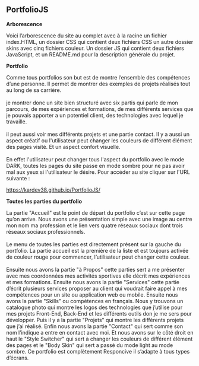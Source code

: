 ## PortfolioJS

**Arborescence**

Voici l’arborescence du site au complet avec à la racine un fichier
index.HTML, un dossier CSS qui contient deux fichiers CSS un autre
dossier skins avec cinq fichiers couleur. Un dossier JS qui contient deux
fichiers JavaScript, et un README.md pour la description générale du
projet.

**Portfolio**

Comme tous portfolios son but est de montre l’ensemble
des compétences d’une personne. Il permet de montrer des
exemples de projets réalisés tout au long de sa carrière.<br/><br/>
je montrer donc un site bien
structuré avec six partis qui parle de mon parcours, de mes
expériences et formations, de mes différents services que je
pouvais apporter a un potentiel client, des technologies
avec lequel je travaille.<br/><br/> il peut aussi voir mes différents
projets et une partie contact. Il y a aussi un aspect créatif
ou l'utilisateur peut changer les couleurs de différent
élément des pages visité. Et un aspect confort visuelle.<br/><br/>
En
effet l'utilisateur peut changer tous l'aspect du portfolio
avec le mode DARK, toutes les pages du site passe en mode
sombre pour ne pas avoir mal aux yeux si l'utilisateur le
désire.
Pour accéder au site cliquer sur l'URL suivante :<br/>

https://kardev38.github.io/PortfolioJS/

**Toutes les parties du portfolio**

La partie "Accueil" est le point de départ du portfolio c’est sur
cette page qu’on arrive. Nous avons une présentation simple
avec une image au centre mon nom ma profession et le lien
vers quatre réseaux sociaux dont trois réseaux sociaux
professionnels.<br/><br/> Le menu de toutes les parties est directement
présent sur la gauche du portfolio. La partie accueil est la
première de la liste et est toujours activée de couleur rouge
pour commencer, l’utilisateur peut changer cette couleur.<br/><br/>
Ensuite nous avons la partie "à Propos" cette parties sert a me
présenter avec mes coordonnées mes activités sportives elle
décrit mes expériences et mes formations. Ensuite nous avons
la partie "Services" cette partie d’écrit plusieurs services
proposer au client qui voudrait faire appel à mes compétences
pour un site ou application web ou mobile. Ensuite nous avons
la partie "Skills" ou compétences en français. Nous y trouvons
un catalogue photo qui montre les logos des technologies que
j’utilise pour mes projets Front-End, Back-End et les différents
outils don je me sers pour développer. Puis il y a la partie
"Projets" qui montre les différents projets que j’ai réalisé. Enfin
nous avons la partie "Contact" qui sert comme son nom
l’indique a entre en contact avec moi. Et nous avons sur le côté
droit en haut le "Style Switcher" qui sert à changer les couleurs
de différent élément des pages et le "Body Skin" qui sert a passé
du mode light au mode sombre. Ce portfolio est complètement
Responcive il s’adapte à tous types d’écrans.
